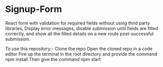 # Signup-Form
React form with validation for required fields without using third party libraries, Display error messages, disable submission until fields are filled correctly, and show all the filled details on a new route post-successful submission.

To use this repository:-
Clone the repo 
Open the cloned repo in a code editor
Fire up the terminal in the root directory and provide the command npm install
Then give the command npm start
